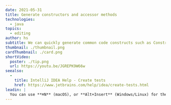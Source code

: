 ```yaml
---
date: 2021-05-31
title: Generate constructors and accessor methods
technologies:
  - java
topics:
  - editing
author: hs
subtitle: We can quickly generate common code constructs such as Constructors and Get and Set methods
thumbnail: ./thumbnail.png
cardThumbnail: ./card.png
shortVideo:
  poster: ./tip.png
  url: https://youtu.be/JGREPK9W66w
seealso:
  - 
    title: IntelliJ IDEA Help - Create tests
    href: https://www.jetbrains.com/help/idea/create-tests.html
leadin: |
  You can use **⌘N** (macOS), or **Alt+Insert** (Windows/Linux) for the _Generate_ menu and then select `Constructor`, `Getter`, `Setter` or `Getter and Setter`.
---
```


